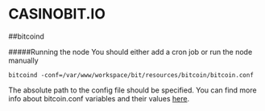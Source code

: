 # CASINOBIT.IO

##bitcoind

#####Running the node
You should either add a cron job or run the node manually
```
bitcoind -conf=/var/www/workspace/bit/resources/bitcoin/bitcoin.conf
```
The absolute path to the config file should be specified.
You can find more info about bitcoin.conf variables and their values [here](https://jlopp.github.io/bitcoin-core-config-generator/).